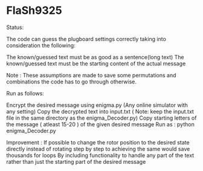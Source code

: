 # FlaSh9325

Status:

The code can guess the plugboard settings correctly taking into consideration the following:

The known/guessed text must be as good as a sentence(long text)
The known/guessed text must be the starting content of the actual message

Note : These assumptions are made to save some permutations and combinations the code has to go through otherwise.

Run as follows:

Encrypt the desired message using enigma.py (Any online simulator with any setting)
Copy the decrypted text into input.txt  ( Note: keep the input.txt file in the same directory as the enigma_Decoder.py)
Copy starting letters of the message ( atleast 15-20 ) of the given desired message 
Run as : python enigma_Decoder.py <copied text>

Improvement :
If possible to change the rotor position to the desired state directly instead of rotating step by step to achieving the same would save thousands for loops
By including functionality to handle any part of the text rather than just the starting part of the desired message




	



